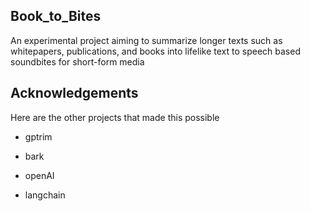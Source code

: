 ## Book_to_Bites
An experimental project aiming to summarize longer texts such as whitepapers, publications, and books into lifelike text to speech based soundbites for short-form media


## Acknowledgements
Here are the other projects that made this possible
- gptrim 

- bark 

- openAI 

- langchain 
